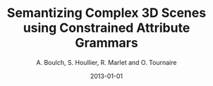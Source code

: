 ---
title: 'Semantizing Complex 3D Scenes using Constrained Attribute Grammars'
author: 'A. Boulch, S. Houllier, R. Marlet and O. Tournaire'
collection: publications
permalink:
date: 2013-01-01
type: journal
venue: 'Computer Graphics Forum, Wiley'
venue2: 'Symposium on Geometry Processing 2013 (SGP 2013)'
venue3:
paperurl: 'https://onlinelibrary.wiley.com/doi/abs/10.1111/cgf.12170'
arxivurl: 
halurl:
codeurl: 
mediumurl: 
blogurl: 
pdfurl: 'https://aboulch.github.io/files/2013_sgp_boulch.pdf'
slidesurl: 
teaser: '2013-CGF-grammars.png'
note:
noteimportant:
---